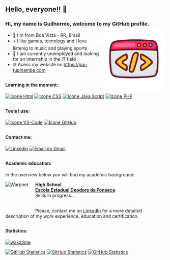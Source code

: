 <link rel="stylesheet" href="https://cdn.jsdelivr.net/gh/devicons/devicon@v2.15.1/devicon.min.css">

## Hello, everyone!! 👋
### Hi, my name is Guilherme, welcome to my GitHub profile. <img src="./src/assets/desenvolvimento-web.png" alt="Ilustração" min-width="200px" max-width="200px" width="200px" align="right">

- 🔰  I'm from Boa Vista - RR, Brasil
- ⚡ I like games, tecnology and I love listenig to music and playing sports
- 💼 I am currently unemployed and looking for an internship in the IT field
- 🌐 Acess my website on https://gui-tupinamba.com
##

#### Learning in the moment:
[<img height="48px" width="48px" alt="Icone Html" src="https://skillicons.dev/icons?i=html"/>](https://developer.mozilla.org/pt-BR/docs/Web/HTML)
[<img height="48px" width="48px" alt="Icone CSS" src="https://skillicons.dev/icons?i=css"/>](https://developer.mozilla.org/pt-BR/docs/Web/CSS)
[<img height="48px" width="48px" alt="Icone Java Script" src="https://skillicons.dev/icons?i=js"/>](https://developer.mozilla.org/pt-BR/docs/Web/JavaScript)
[<img height="48px" width="48px" alt="Icone PHP" src="https://skillicons.dev/icons?i=react"/>](https://developer.mozilla.org/pt-BR/docs/Learn/Tools_and_testing/Client-side_JavaScript_frameworks/React_getting_started)

##

#### Tools I use:
[<img height="48px" width="48px" alt="Icone VS-Code" src="https://skillicons.dev/icons?i=vscode"/>](https://code.visualstudio.com)
[<img height="48px" width="48px" alt="Icone GitHub" src="https://skillicons.dev/icons?i=github"/>](https://github.com/)
##

#### Contact me:
[<img alt="Linkedin" src="https://img.shields.io/badge/-linkedin-%230077B5?style=for-the-badge&logo=linkedin&logoColor=white"/>](https://www.linkedin.com/in/gui-tupinamba)
[<img alt="Email do Gmail" src="https://img.shields.io/badge/email-FFFFFF?style=for-the-badge&logo=gmail"/>](mailto:guitupinamba.dev@gmail.com)

##

#### Academic education:
In the overview below you will find my academic background:

[<img align="left" height="94px" width="94px" alt="Warpnet" src="https://logodownload.org/wp-content/uploads/2021/02/unicesumar-logo-0.png"/>](https://www.unicesumar.edu.br/)
**High School** \
[**Escola Estadual Deodoro da Fonseca**](https://www.unicesumar.edu.br/) \
Skills in progress...
<br>
<br>

Please, contact me on [LinkedIn](https://www.linkedin.com/in/gui-tupinamba/) for a more detailed description of my work experience, education and certification.

##

#### Statistics:
[![wakatime](https://wakatime.com/badge/user/d6bdff9a-ed61-407e-b854-781dee577802.svg)](https://wakatime.com/@d6bdff9a-ed61-407e-b854-781dee577802)

[<img height="180px" alt="GitHub Statistics" src="https://github-readme-stats.vercel.app/api/top-langs/?username=gui-tupinamba&layout=compact&langs_count=7&theme=shadow_blue"/>](https://github.com/)
[<img height="180px" alt="GitHub Statistics" src="https://github-readme-stats.vercel.app/api/?username=gui-tupinamba&show_icons=true&include_all_commits=true&theme=shadow_blue"/>](https://github.com/)
[<img height="153px" alt="GitHub Statistics" src="http://github-readme-streak-stats.herokuapp.com/?user=gui-tupinamba&amp;theme=shadow_blue"/>](https://github.com/)
